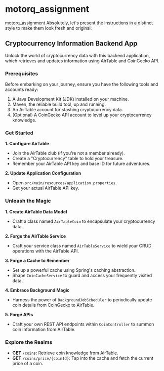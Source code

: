 # motorq_assignment
motorq_assignment
Absolutely, let's present the instructions in a distinct style to make them look fresh and original:

## Cryptocurrency Information Backend App

Unlock the world of cryptocurrency data with this backend application, which retrieves and updates information using AirTable and CoinGecko API.

### Prerequisites

Before embarking on your journey, ensure you have the following tools and accounts ready:

1. A Java Development Kit (JDK) installed on your machine.
2. Maven, the reliable build tool, up and running.
3. An AirTable account for stashing cryptocurrency data.
4. (Optional) A CoinGecko API account to level up your cryptocurrency knowledge.

### Get Started



**1. Configure AirTable**

- Join the AirTable club (if you're not a member already).
- Create a "Cryptocurrency" table to hold your treasure.
- Remember your AirTable API key and base ID for future adventures.


**2. Update Application Configuration**

- Open `src/main/resources/application.properties`.
- Get your actual AirTable API key.

### Unleash the Magic

**1. Create AirTable Data Model**

- Craft a class named `AirTableCoin` to encapsulate your cryptocurrency data.

**2. Forge the AirTable Service**

- Craft your service class named `AirTableService` to wield your CRUD operations with the AirTable API.

**3. Forge a Cache to Remember**

- Set up a powerful cache using Spring's caching abstraction.
- Shape `CoinCacheService` to guard and access your frequently visited data.

**4. Embrace Background Magic**

- Harness the power of `BackgroundJobScheduler` to periodically update coin details from CoinGecko to AirTable.

**5. Forge APIs**

- Craft your own REST API endpoints within `CoinController` to summon coin information from AirTable.


### Explore the Realms

- **GET** `/coins`: Retrieve coin knowledge from AirTable.
- **GET** `/coins/price/{coinId}`: Tap into the cache and fetch the current price of a coin.


#


